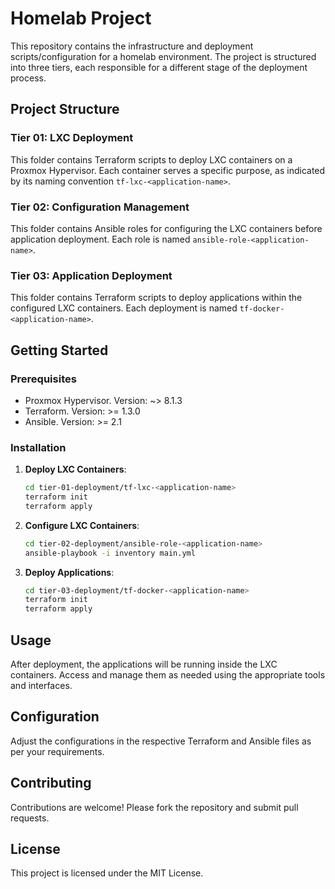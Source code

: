 # Homelab Project

This repository contains the infrastructure and deployment scripts/configuration for a homelab environment. The project is structured into three tiers, each responsible for a different stage of the deployment process.

## Project Structure

### Tier 01: LXC Deployment

This folder contains Terraform scripts to deploy LXC containers on a Proxmox Hypervisor. Each container serves a specific purpose, as indicated by its naming convention `tf-lxc-<application-name>`.

### Tier 02: Configuration Management

This folder contains Ansible roles for configuring the LXC containers before application deployment. Each role is named `ansible-role-<application-name>`.

### Tier 03: Application Deployment

This folder contains Terraform scripts to deploy applications within the configured LXC containers. Each deployment is named `tf-docker-<application-name>`.

## Getting Started

### Prerequisites

- Proxmox Hypervisor. Version: ~> 8.1.3
- Terraform. Version: >= 1.3.0
- Ansible. Version: >= 2.1

### Installation

1. **Deploy LXC Containers**:

    ```bash
    cd tier-01-deployment/tf-lxc-<application-name>
    terraform init
    terraform apply
    ```

2. **Configure LXC Containers**:

    ```bash
    cd tier-02-deployment/ansible-role-<application-name>
    ansible-playbook -i inventory main.yml
    ```

3. **Deploy Applications**:

    ```bash
    cd tier-03-deployment/tf-docker-<application-name>
    terraform init
    terraform apply
    ```

## Usage

After deployment, the applications will be running inside the LXC containers. Access and manage them as needed using the appropriate tools and interfaces.

## Configuration

Adjust the configurations in the respective Terraform and Ansible files as per your requirements.

## Contributing

Contributions are welcome! Please fork the repository and submit pull requests.

## License

This project is licensed under the MIT License.
